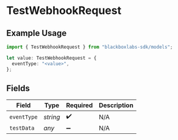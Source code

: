 # TestWebhookRequest

## Example Usage

```typescript
import { TestWebhookRequest } from "blackboxlabs-sdk/models";

let value: TestWebhookRequest = {
  eventType: "<value>",
};
```

## Fields

| Field              | Type               | Required           | Description        |
| ------------------ | ------------------ | ------------------ | ------------------ |
| `eventType`        | *string*           | :heavy_check_mark: | N/A                |
| `testData`         | *any*              | :heavy_minus_sign: | N/A                |